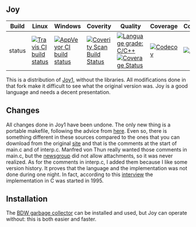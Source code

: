 Joy
---

Build|Linux|Windows|Coverity|Quality|Coverage|Codecov|Alerts
---|---|---|---|---|---|---|---
status|[![Travis CI build status](https://travis-ci.org/Wodan58/Joy.svg?branch=master)](https://travis-ci.org/Wodan58/Joy)|[![AppVeyor CI build status](https://ci.appveyor.com/api/projects/status/github/Wodan58/Joy?branch=master&svg=true)](https://ci.appveyor.com/project/Wodan58/Joy)|[![Coverity Scan Build Status](https://img.shields.io/coverity/scan/14641.svg)](https://scan.coverity.com/projects/wodan58-joy)|[![Language grade: C/C++](https://img.shields.io/lgtm/grade/cpp/g/Wodan58/Joy.svg?logo=lgtm&logoWidth=18)](https://lgtm.com/projects/g/Wodan58/Joy/context:cpp)[![Coverage Status](https://coveralls.io/repos/github/Wodan58/Joy/badge.svg?branch=master)](https://coveralls.io/github/Wodan58/Joy?branch=master)|[![Codecov](https://codecov.io/gh/Wodan58/Joy/branch/master/graph/badge.svg)](https://codecov.io/gh/Wodan58/Joy)|[![Alerts](https://img.shields.io/lgtm/alerts/g/Wodan58/Joy.svg?logo=lgtm&logoWidth=18)](https://lgtm.com/projects/g/Wodan58/Joy/alerts)

This is a distribution of [Joy1](https://github.com/Wodan58/joy1), without
the libraries. All modifications done in that fork make it difficult to see
what the original version was. Joy is a good language and needs a decent
presentation.

Changes
-------

All changes done in Joy1 have been undone. The only new thing is a portable
makefile, following the advice from [here](nullprogram.com/blog/2017/08/20).
Even so, there is something different in these sources compared to the ones
that you can download from the original [site](www.latrobe.edu.au/humanities/research/research-projects/past-projects/joy-programming-language) and that is
the comments at the start of main.c and of interp.c. Manfred von Thun really
wanted those comments in main.c, but the [newsgroup](https://groups.yahoo.com/neo/groups/concatenative/info) did not allow attachments, so it was never
realized. As for the comments in interp.c, I added them because I like some
version history. It proves that the language and the implementation was not
done during one night. In fact, according to this [interview](https://www.nsl.com/papers/interview.htm) the implementation in C was started in 1995.

Installation
------------

The [BDW garbage collector](https://github.com/ivmai/bdwgc) can be installed
and used, but Joy can operate without: this is both easier and faster.
